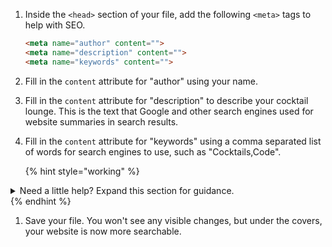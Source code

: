 1. Inside the `<head>` section of your file, add the following `<meta>` tags to help with SEO.
   ```html
   <meta name="author" content="">
   <meta name="description" content="">
   <meta name="keywords" content="">
   ```

1. Fill in the `content` attribute for "author" using your name.

1. Fill in the `content` attribute for "description" to describe your cocktail lounge. This is the text that Google and other search engines used for website summaries in search results.

1. Fill in the `content` attribute for "keywords" using a comma separated list of words for search engines to use, such as "Cocktails,Code".

      {% hint style="working" %}
<details>
<summary>
Need a little help? Expand this section for guidance. 
</summary> 
Your code should look like this
<pre>
<code class="lang-html">
&lt;!DOCTYPE html&gt;
&lt;html lang="en"&gt;
   &lt;head&gt;
      ... other head tags here
      &lt;meta name="author" content="Coding &amp; Cocktails"&gt;
      &lt;meta name="description" content="Yummy cocktails served with a side of code"&gt;
      &lt;name="keywords" content="Cocktails,HTML,Code"&gt;
    &lt;/head&gt;
   &lt;body&gt;
   &lt;/body&gt;
&lt;/html&gt;
</code>
</pre>
</details>
   {% endhint %}

1. Save your file. You won't see any visible changes, but under the covers, your website is now more searchable.